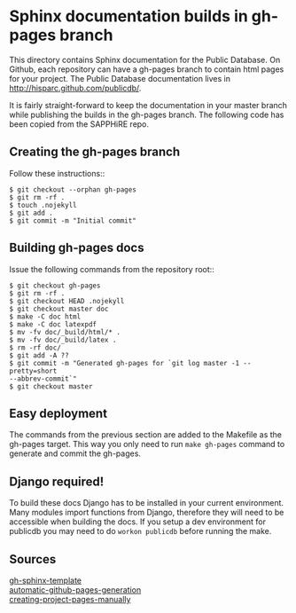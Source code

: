 Sphinx documentation builds in gh-pages branch
==============================================

This directory contains Sphinx documentation for the Public Database.  On
Github, each repository can have a gh-pages branch to contain html pages for
your project.  The Public Database documentation lives in
http://hisparc.github.com/publicdb/.

It is fairly straight-forward to keep the documentation in your master branch
while publishing the builds in the gh-pages branch.  The following code has
been copied from the SAPPHiRE repo.


Creating the gh-pages branch
----------------------------

Follow these instructions::

    $ git checkout --orphan gh-pages
    $ git rm -rf .
    $ touch .nojekyll
    $ git add .
    $ git commit -m "Initial commit"


Building gh-pages docs
----------------------

Issue the following commands from the repository root::

    $ git checkout gh-pages
    $ git rm -rf .
    $ git checkout HEAD .nojekyll
    $ git checkout master doc
    $ make -C doc html
    $ make -C doc latexpdf
    $ mv -fv doc/_build/html/* .
    $ mv -fv doc/_build/latex .
    $ rm -rf doc/
    $ git add -A ??
    $ git commit -m "Generated gh-pages for `git log master -1 --pretty=short
    --abbrev-commit`"
    $ git checkout master


Easy deployment
---------------

The commands from the previous section are added to the Makefile as the
gh-pages target. This way you only need to run `make gh-pages` command to 
generate and commit the gh-pages.


Django required!
----------------

To build these docs Django has to be installed in your current environment.
Many modules import functions from Django, therefore they will need to be
accessible when building the docs. If you setup a dev environment for publicdb
you may need to do `workon publicdb` before running the make.


Sources
-------

[gh-sphinx-template](https://github.com/matthew-brett/gh-sphinx-template)  
[automatic-github-pages-generation](http://blog.nikhilism.com/2012/08/automatic-github-pages-generation-from.html)  
[creating-project-pages-manually](https://help.github.com/articles/creating-project-pages-manually)
